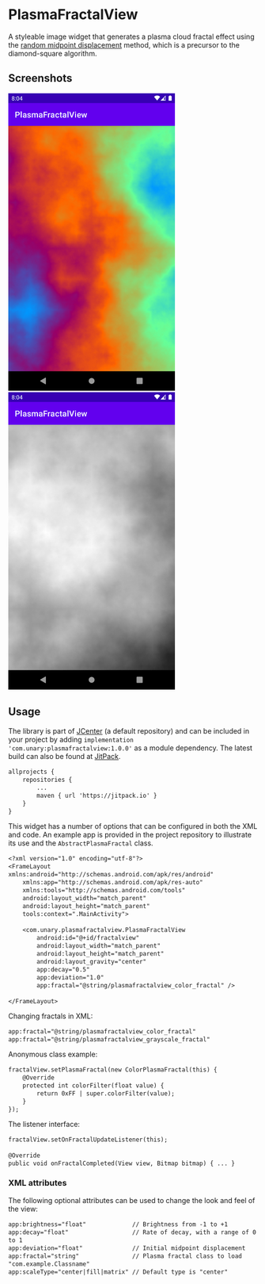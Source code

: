 # PlasmaFractalView
A styleable image widget that generates a plasma cloud fractal effect using the [random midpoint displacement](https://en.wikipedia.org/wiki/Diamond-square_algorithm) method, which is a precursor to the diamond-square algorithm.
## Screenshots
<img src="/art/screenshot-color.png" alt="Screenshot" height=600> <img src="/art/screenshot-grayscale.png" alt="Screenshot" height=600>
## Usage
The library is part of [JCenter](https://bintray.com/rogue/maven/com.unary:plasmafractalview) (a default repository) and can be included in your project by adding `implementation 'com.unary:plasmafractalview:1.0.0'` as a module dependency. The latest build can also be found at [JitPack](https://jitpack.io/#com.unary/plasmafractalview).
```
allprojects {
    repositories {
        ...
        maven { url 'https://jitpack.io' }
    }
}
```
This widget has a number of options that can be configured in both the XML and code. An example app is provided in the project repository to illustrate its use and the `AbstractPlasmaFractal` class.
```
<?xml version="1.0" encoding="utf-8"?>
<FrameLayout xmlns:android="http://schemas.android.com/apk/res/android"
    xmlns:app="http://schemas.android.com/apk/res-auto"
    xmlns:tools="http://schemas.android.com/tools"
    android:layout_width="match_parent"
    android:layout_height="match_parent"
    tools:context=".MainActivity">

    <com.unary.plasmafractalview.PlasmaFractalView
        android:id="@+id/fractalview"
        android:layout_width="match_parent"
        android:layout_height="match_parent"
        android:layout_gravity="center"
        app:decay="0.5"
        app:deviation="1.0"
        app:fractal="@string/plasmafractalview_color_fractal" />

</FrameLayout>
```
Changing fractals in XML:
```
app:fractal="@string/plasmafractalview_color_fractal"
app:fractal="@string/plasmafractalview_grayscale_fractal"
```
Anonymous class example:
```
fractalView.setPlasmaFractal(new ColorPlasmaFractal(this) {
    @Override
    protected int colorFilter(float value) {
        return 0xFF | super.colorFilter(value);
    }
});
```
The listener interface:
```
fractalView.setOnFractalUpdateListener(this);

@Override
public void onFractalCompleted(View view, Bitmap bitmap) { ... }
```
### XML attributes
The following optional attributes can be used to change the look and feel of the view:
```
app:brightness="float"             // Brightness from -1 to +1
app:decay="float"                  // Rate of decay, with a range of 0 to 1
app:deviation="float"              // Initial midpoint displacement
app:fractal="string"               // Plasma fractal class to load "com.example.Classname"
app:scaleType="center|fill|matrix" // Default type is "center"
```
